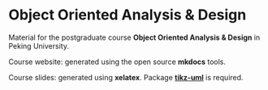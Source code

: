 # Object Oriented Analysis & Design

Material for the postgraduate course **Object Oriented Analysis & Design** in Peking University.

Course website: generated using the open source **mkdocs** tools.

Course slides: generated using **xelatex**.  Package **[tikz-uml](http://perso.ensta-paristech.fr/~kielbasi/tikzuml/index.php?lang=en)** is required.
